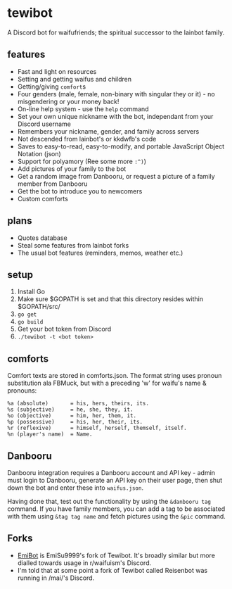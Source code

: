 # tewibot

A Discord bot for waifufriends; the spiritual successor to the lainbot family.

## features

- Fast and light on resources
- Setting and getting waifus and children
- Getting/giving `comfort`s
- Four genders (male, female, non-binary with singular they or it) - no misgendering or your money back!
- On-line help system - use the `help` command
- Set your own unique nickname with the bot, independant from your Discord username
- Remembers your nickname, gender, and family across servers
- Not descended from lainbot's or kkdwfb's code
- Saves to easy-to-read, easy-to-modify, and portable JavaScript Object Notation (json)
- Support for polyamory (Ree some more `:^)`)
- Add pictures of your family to the bot
- Get a random image from Danbooru, or request a picture of a family member from Danbooru
- Get the bot to introduce you to newcomers
- Custom comforts

## plans

- Quotes database
- Steal some features from lainbot forks
- The usual bot features (reminders, memos, weather etc.)

## setup

1. Install Go
2. Make sure $GOPATH is set and that this directory resides within $GOPATH/src/
3. `go get`
4. `go build`
5. Get your bot token from Discord
6. `./tewibot -t <bot token>`

## comforts

Comfort texts are stored in comforts.json. The format string uses pronoun
substitution ala FBMuck, but with a preceding 'w' for waifu's name & pronouns:

    %a (absolute)       = his, hers, theirs, its.
    %s (subjective)     = he, she, they, it.
    %o (objective)      = him, her, them, it.
    %p (possessive)     = his, her, their, its.
    %r (reflexive)      = himself, herself, themself, itself.
    %n (player's name)  = Name.

## Danbooru

Danbooru integration requires a Danbooru account and API key - admin must login
to Danbooru, generate an API key on their user page, then shut down the bot and
enter these into `waifus.json`.

Having done that, test out the functionality by using the `&danbooru tag`
command. If you have family members, you can add a tag to be associated with
them using `&tag tag name` and fetch pictures using the `&pic` command.

## Forks

- [EmiBot](https://github.com/EmiSu9999/EmiBot) is EmiSu9999's fork of Tewibot.
  It's broadly similar but more dialled towards usage in r/waifuism's Discord.
- I'm told that at some point a fork of Tewibot called Reisenbot was running in
  /mai/'s Discord.
